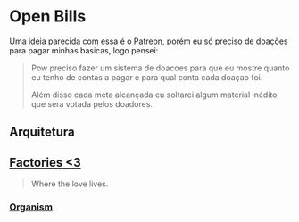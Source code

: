 # Open Bills

Uma ideia parecida com essa é o [Patreon](), porém eu só preciso de doações para pagar minhas basicas, logo pensei:

> Pow preciso fazer um sistema de doacoes para que eu mostre quanto eu tenho de contas a pagar e para qual conta cada doaçao foi.
>
> Além disso cada meta alcançada eu soltarei algum material inédito, que sera votada pelos doadores.

## Arquitetura


## [Factories <3]()

> Where the love  lives.

### [Organism]()